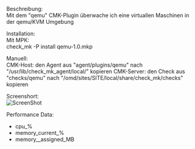 Beschreibung:  
  Mit dem "qemu" CMK-Plugin überwache ich eine virtuallen Maschinen in der qemu/KVM Umgebung
  
Installation:  
  Mit MPK:  
      check_mk -P install qemu-1.0.mkp
    
  Manuell:  
      CMK-Host:   den Agent aus "agent/plugins/qemu" nach "/usr/lib/check_mk_agent/local/" kopieren
      CMK-Server: den Check aus "checks/qemu" nach "/omd/sites/SITE/local/share/check_mk/checks" kopieren
  
Screenshort:  
![ScreenShot](https://github.com/christianbur/check_mk/blob/master/qemu_kvm/screenshort_qemu.png)

Performance Data:
  - cpu_%   
  - memory_current_%  
  - memory__assigned_MB  
